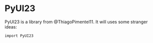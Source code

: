 # PyUI23

PyUI23 is a library from @ThiagoPimentel11. It will uses some stranger ideas:

    import PyUI23
